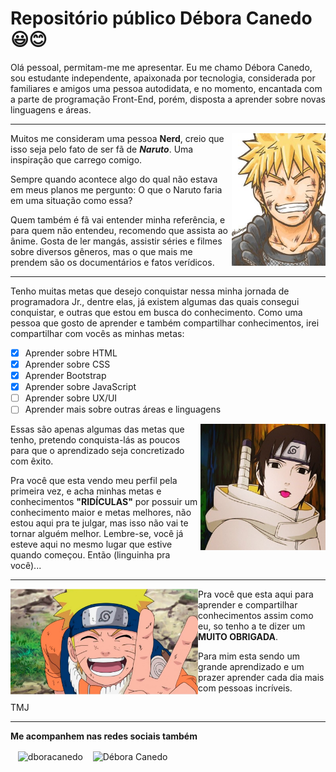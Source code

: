 # Repositório público Débora Canedo :smiley::blush:

 Olá pessoal, permitam-me me apresentar. Eu me chamo Débora Canedo, sou estudante independente, apaixonada por tecnologia, considerada por familiares e amigos uma pessoa autodidata, e no momento, encantada com a parte de programação Front-End, porém, disposta a aprender sobre novas linguagens e áreas.

---

<img align="right" src="img/Naruto.jpg" width="150">

 Muitos me consideram uma pessoa **Nerd**, creio que isso seja pelo fato de ser fã de __*Naruto*__. Uma inspiração que carrego comigo. 
 
 <p>Sempre quando acontece algo do qual não estava em meus planos me pergunto: O que o Naruto faria em uma situação como essa?</p> 
 Quem também é fã vai entender minha referência, e para quem não entendeu, recomendo que assista ao ânime.
 Gosta de ler mangás, assistir séries e filmes sobre diversos gêneros, mas o que mais me prendem são os documentários e fatos verídicos.

 ---

 <p>Tenho muitas metas que desejo conquistar nessa minha jornada de programadora Jr., dentre elas, já existem algumas das quais consegui conquistar, e outras que estou em busca do conhecimento. Como uma pessoa que gosto de aprender e também compartilhar conhecimentos, irei compartilhar com vocês as minhas metas:</p>

 - [x] Aprender sobre HTML
 - [x] Aprender sobre CSS
 - [x] Aprender Bootstrap
 - [x] Aprender sobre JavaScript
 - [ ] Aprender sobre UX/UI
 - [ ] Aprender mais sobre outras áreas e linguagens

<img align="right" src="img/sai.jpg" width="200">

 <p> Essas são apenas algumas das metas que tenho, pretendo conquista-lás as poucos para que o aprendizado seja concretizado com êxito.</p>

 Pra você que esta vendo meu perfil pela primeira vez, e acha minhas metas e conhecimentos **"RIDÍCULAS"** por possuir um conhecimento maior e metas melhores, não estou aqui pra te julgar, mas isso não vai te tornar alguém melhor. Lembre-se, você já esteve aqui no mesmo lugar que estive quando começou. Então (linguinha pra você)...

 
---
<p>
<img align="left" src="img/naruto2.jpg" width="300">
</p>

Pra você que esta aqui para aprender e compartilhar conhecimentos assim como eu, so tenho a te dizer um **MUITO OBRIGADA**.
<p> Para mim esta sendo um grande aprendizado e um prazer aprender cada dia mais com pessoas incríveis.</p>
TMJ

---

**Me acompanhem nas redes sociais também**
<p align="left">
<a href="https://www.instagram.com/dboracanedo/" target="_blank"></a> &nbsp;&nbsp;
    <img align="center" src="https://cdn.jsdelivr.net/npm/simple-icons@3.0.1/icons/instagram.svg" alt="dboracanedo" height="40" width="40" />
<a href="https://www.linkedin.com/in/d%C3%A9bora-canedo-68031827/" target="_blank"></a> &nbsp;&nbsp;
    <img align="center" src="https://cdn.jsdelivr.net/npm/simple-icons@3.0.1/icons/linkedin.svg" alt="Débora Canedo" height="40" width="40" />
</p>
